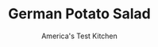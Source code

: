 ---
layout: ../../layouts/MarkdownPostLayout.astro
title: German Potato Salad
author: America's Test Kitchen
pubDate: 2023-03-15
description: "Its easy to understand why Americans claimed this lively German classic as our own. With strong flavors like mustard and vinegar, the trick is getting the balance just right."
image_url: https://res.cloudinary.com/hksqkdlah/image/upload/ar_1:1,c_fill,dpr_2.0,f_auto,fl_lossy.progressive.strip_profile,g_faces:auto,q_auto:low,w_344/7516_sfs-potatosalad001-276982
tags: ["Side Dishes","Eastern European & German","Potatoes","Salads"]
calories: 2676
protein: 7
carbohydrates: 33
fats: 
fiber: 3
ingredients: ["2 tablespoons, sugar","1 , cucumber, peeled, quartered, seeded, and cut into 1/4-inch slices","1 cup, white vinegar","1/2 teaspoon, dried dill","1/2 teaspoon, table salt, plus more for boiling","3 pounds, small red potatoes, scrubbed and sliced 1/4 inch thick","8 slices, bacon, chopped (see note)","1 , onion, minced","1/4 cup, olive oil","1/4 cup, coarse-grain mustard (see note)","1/4 cup, chopped fresh parsley"]
serves: 8
time: "50 minutes"
instructions: ["PREP CUCUMBER Stir sugar, cucumber, ½ cup vinegar, dill, and ½ teaspoon salt together in bowl; set aside while preparing potatoes.","COOK POTATOES Bring potatoes, remaining vinegar, 1 tablespoon salt, and 8 cups water to boil in large pot. Reduce heat to medium and simmer until potatoes are just tender, 10 to 15 minutes. Drain potatoes and return to pot.","MAKE DRESSING Meanwhile, fry bacon in large skillet over medium heat, stirring occasionally, until brown and crisp, 8 minutes. With slotted spoon, transfer bacon to paper towel-lined plate; pour off and discard all but 2 tablespoons bacon grease. Add onion and oil to skillet and cook, stirring occasionally, over medium heat until onion is softened and beginning to brown, about 4 minutes. Drain cucumbers and reserve juice. Whisk cucumber juice, mustard, and 1 teaspoon pepper into skillet; bring to simmer. Pour dressing over warm potatoes, stir to combine, and let sit until slightly cooled and potatoes have absorbed dressing, about 10 minutes.","ASSEMBLE SALAD Stir parsley, drained cucumbers, and bacon into potatoes to combine. Season with salt and pepper. Transfer to serving bowl and serve. (Salad can be refrigerated in airtight container for 1 day. Bring to room temperature before serving.)"]
nutrition: ["934 mg Potassium","170 mg Phosphorus","38 mg Calcium","1 mg Iron","52 mg Magnesium","457 mg Sodium","1 mg Zinc","18 g Fat","3 mg Niacin (B3)","10 g Monounsaturated","2 g Polyunsaturated","19 mg Vitamin C","19 mg Cholesterol","4 g Saturated","3 g Fiber","39 µg Folate (food)","6 g Sugars","46 µg Vitamin K","236 g Water","33 g Carbs","39 µg Folate equivalent (total)","7 g Protein","1 mg Vitamin E","13 µg Vitamin A","334 kcal Energy","3 g Sugars, added","2676 calories"]
notes: "Grey Poupon Country Dijon and Grey Poupon Harvest Coarse Ground are our favorite mustards to use here. Farmland Hickory Smoked Bacon is our winner for its balanced, smoky flavor."
---